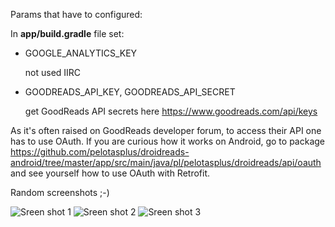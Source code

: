 Params that have to configured:

In **app/build.gradle** file set:

 * GOOGLE_ANALYTICS_KEY

	not used IIRC
	
 * GOODREADS_API_KEY, GOODREADS_API_SECRET

	get GoodReads API secrets here https://www.goodreads.com/api/keys
	
As it's often raised on GoodReads developer forum, to access their API one has to use OAuth.
If you are curious how it works on Android, go to package  https://github.com/pelotasplus/droidreads-android/tree/master/app/src/main/java/pl/pelotasplus/droidreads/api/oauth and see yourself how to use OAuth with Retrofit.

Random screenshots ;-)

![Sreen shot 1](https://raw.githubusercontent.com/pelotasplus/droidreads-android/master/screenshot1.png)
![Sreen shot 2](https://raw.githubusercontent.com/pelotasplus/droidreads-android/master/screenshot2.png)
![Sreen shot 3](https://raw.githubusercontent.com/pelotasplus/droidreads-android/master/screenshot3.png)

